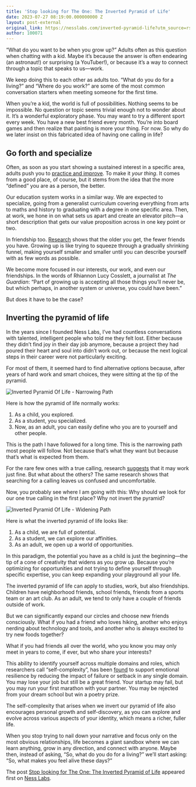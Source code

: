 ```yaml
---
title: 'Stop looking for The One: The Inverted Pyramid of Life'
date: 2023-07-27 08:19:00.000000000 Z
layout: post-external
original_link: https://nesslabs.com/inverted-pyramid-life?utm_source=rss&utm_medium=rss&utm_campaign=inverted-pyramid-life
author: 100071
---
```


“What do you want to be when you grow up?” Adults often as this question when chatting with a kid. Maybe it’s because the answer is often endearing (an astronaut!) or surprising (a YouTuber!), or because it’s a way to connect through a topic that speaks to us—work.

We keep doing this to each other as adults too. “What do you do for a living?” and “Where do you work?” are some of the most common conversation starters when meeting someone for the first time.

When you’re a kid, the world is full of possibilities. Nothing seems to be impossible. No question or topic seems trivial enough not to wonder about it. It’s a wonderful exploratory phase. You may want to try a different sport every week. You have a new best friend every month. You’re into board games and then realize that painting is more your thing. For now. So why do we later insist on this fabricated idea of having one calling in life?

## Go forth and specialize

Often, as soon as you start showing a sustained interest in a specific area, adults push you to [practice and improve](https://nesslabs.com/10000-hour-rule). To make it _your thing_. It comes from a good place, of course, but it stems from the idea that the more “defined” you are as a person, the better.

Our education system works in a similar way. We are expected to specialize, going from a generalist curriculum covering everything from arts to maths and history to graduating with a degree in one specific area. Then, at work, we hone in on what sets us apart and create an elevator pitch—a short description that gets our value proposition across in one key point or two.

In friendship too. [Research](https://royalsocietypublishing.org/doi/full/10.1098/rsos.160097) shows that the older you get, the fewer friends you have. Growing up is like trying to squeeze through a gradually shrinking funnel, making yourself smaller and smaller until you can describe yourself with as few words as possible.

We become more focused in our interests, our work, and even our friendships. In the words of Rhiannon Lucy Cosslett, a journalist at _The Guardian_: “Part of growing up is accepting all those things you’ll never be, but which perhaps, in another system or universe, you could have been.”

But does it have to be the case?

## Inverting the pyramid of life

In the years since I founded Ness Labs, I’ve had countless conversations with talented, intelligent people who told me they felt lost. Either because they didn’t find joy in their day job anymore, because a project they had poured their heart and soul into didn’t work out, or because the next logical steps in their career were not particularly exciting.

For most of them, it seemed hard to find alternative options because, after years of hard work and smart choices, they were sitting at the tip of the pyramid.

![Inverted Pyramid Of Life - Narrowing Path](https://nesslabs.com/wp-content/uploads/2023/07/life-pyramid-illustration-1-1024x576.png)

Here is how the pyramid of life normally works:

1. As a child, you explored.
2. As a student, you specialized.
3. Now, as an adult, you can easily define who you are to yourself and other people.

This is the path I have followed for a long time. This is the narrowing path most people will follow. Not because that’s what they want but because that’s what is expected from them.

For the rare few ones with a true calling, research [suggests](https://www.sciencedirect.com/science/article/abs/pii/S0001879107000358) that it may work just fine. But what about the others? The same research shows that searching for a calling leaves us confused and uncomfortable.

Now, you probably see where I am going with this: Why should we look for our one true calling in the first place? Why not invert the pyramid?

![Inverted Pyramid Of Life - Widening Path](https://nesslabs.com/wp-content/uploads/2023/07/life-pyramid-illustration-2-1024x575.png)

Here is what the inverted pyramid of life looks like:

1. As a child, we are full of potential.
2. As a student, we can explore our affinities.
3. As an adult, we open up a world of opportunities.

In this paradigm, the potential you have as a child is just the beginning—the tip of a cone of creativity that widens as you grow up. Because you’re optimizing for opportunities and not trying to define yourself through specific expertise, you can keep expanding your playground all your life.

The inverted pyramid of life can apply to studies, work, but also friendships. Children have neighborhood friends, school friends, friends from a sports team or an art club. As an adult, we tend to only have a couple of friends outside of work.

But we can significantly expand our circles and choose new friends consciously. What if you had a friend who loves hiking, another who enjoys nerding about technology and tools, and another who is always excited to try new foods together?

What if you had friends all over the world, who you know you may only meet in years to come, if ever, but who share your interests?

This ability to identify yourself across multiple domains and roles, which researchers call “self-complexity”, has been [found](https://pubmed.ncbi.nlm.nih.gov/15210015/) to support emotional resilience by reducing the impact of failure or setback in any single domain. You may lose your job but still be a great friend. Your startup may fail, but you may run your first marathon with your partner. You may be rejected from your dream school but win a poetry prize.

The self-complexity that arises when we invert our pyramid of life also encourages personal growth and self-discovery, as you can explore and evolve across various aspects of your identity, which means a richer, fuller life.

When you stop trying to nail down your narrative and focus only on the most obvious relationships, life becomes a giant sandbox where we can learn anything, grow in any direction, and connect with anyone. Maybe then, instead of asking, “So, what do you do for a living?” we’ll start asking: “So, what makes you feel alive these days?”

The post [Stop looking for The One: The Inverted Pyramid of Life](https://nesslabs.com/inverted-pyramid-life) appeared first on [Ness Labs](https://nesslabs.com).

